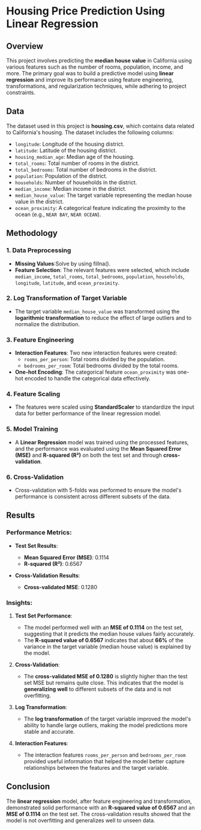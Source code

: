 # Housing Price Prediction Using Linear Regression

## Overview

This project involves predicting the **median house value** in California using various features such as the number of rooms, population, income, and more. The primary goal was to build a predictive model using **linear regression** and improve its performance using feature engineering, transformations, and regularization techniques, while adhering to project constraints.

## Data

The dataset used in this project is **housing.csv**, which contains data related to California's housing. The dataset includes the following columns:

- `longitude`: Longitude of the housing district.
- `latitude`: Latitude of the housing district.
- `housing_median_age`: Median age of the housing.
- `total_rooms`: Total number of rooms in the district.
- `total_bedrooms`: Total number of bedrooms in the district.
- `population`: Population of the district.
- `households`: Number of households in the district.
- `median_income`: Median income in the district.
- `median_house_value`: The target variable representing the median house value in the district.
- `ocean_proximity`: A categorical feature indicating the proximity to the ocean (e.g., `NEAR BAY`, `NEAR OCEAN`).

## Methodology

### 1. **Data Preprocessing**
   - **Missing Values**:Solve by using fillna().
   - **Feature Selection**: The relevant features were selected, which include `median_income`, `total_rooms`, `total_bedrooms`, `population`, `households`, `longitude`, `latitude`, and `ocean_proximity`.
   
### 2. **Log Transformation of Target Variable**
   - The target variable `median_house_value` was transformed using the **logarithmic transformation** to reduce the effect of large outliers and to normalize the distribution.

### 3. **Feature Engineering**
   - **Interaction Features**: Two new interaction features were created:
     - `rooms_per_person`: Total rooms divided by the population.
     - `bedrooms_per_room`: Total bedrooms divided by the total rooms.
   - **One-hot Encoding**: The categorical feature `ocean_proximity` was one-hot encoded to handle the categorical data effectively.

### 4. **Feature Scaling**
   - The features were scaled using **StandardScaler** to standardize the input data for better performance of the linear regression model.

### 5. **Model Training**
   - A **Linear Regression** model was trained using the processed features, and the performance was evaluated using the **Mean Squared Error (MSE)** and **R-squared (R²)** on both the test set and through **cross-validation**.

### 6. **Cross-Validation**
   - Cross-validation with 5-folds was performed to ensure the model's performance is consistent across different subsets of the data.

## Results

### Performance Metrics:

- **Test Set Results**:
   - **Mean Squared Error (MSE)**: 0.1114
   - **R-squared (R²)**: 0.6567
   
- **Cross-Validation Results**:
   - **Cross-validated MSE**: 0.1280

### Insights:

1. **Test Set Performance**:
   - The model performed well with an **MSE of 0.1114** on the test set, suggesting that it predicts the median house values fairly accurately.
   - The **R-squared value of 0.6567** indicates that about **66%** of the variance in the target variable (median house value) is explained by the model.

2. **Cross-Validation**:
   - The **cross-validated MSE of 0.1280** is slightly higher than the test set MSE but remains quite close. This indicates that the model is **generalizing well** to different subsets of the data and is not overfitting.

3. **Log Transformation**:
   - The **log transformation** of the target variable improved the model's ability to handle large outliers, making the model predictions more stable and accurate.

4. **Interaction Features**:
   - The interaction features `rooms_per_person` and `bedrooms_per_room` provided useful information that helped the model better capture relationships between the features and the target variable.

## Conclusion

The **linear regression** model, after feature engineering and transformation, demonstrated solid performance with an **R-squared value of 0.6567** and an **MSE of 0.1114** on the test set. The cross-validation results showed that the model is not overfitting and generalizes well to unseen data.
